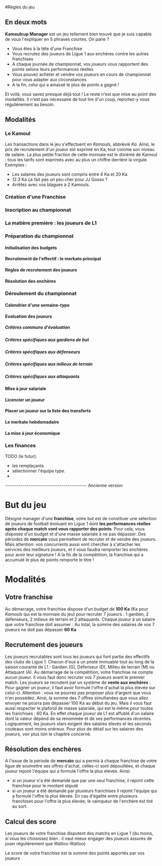 #Règles du jeu

## En deux mots
**Kamoulcup Manager** est un jeu tellement bien trouvé que je suis capable de vous l'expliquer en 5 phrases courtes. On parie ?

- Vous êtes à la tête d'une Franchise
- Vous recrutez des joueurs de Ligue 1 aux enchères contre les autres franchises
- A chaque journée de championnat, vos joueurs vous rapportent des points selons leurs performances réelles
- Vous pouvez acheter et vendre vos joueurs en cours de championnat pour vous adapter aux circonstances
- A la fin, celui qui a amassé le plus de points a gagné !

Et voilà, vous savez presque déjà tout ! Le reste n'est que mise au point des modalités. Il n'est pas nécessaire de tout lire d'un coup, reportez-y vous régulièrement au besoin.


## Modalités

### Le Kamoul
Les transactions dans le jeu s'effectuent en *Kamouls*, abbrévié *Ka*. Ainsi, le prix de recrutement d'un joueur est exprimé en Ka, tout comme son niveau de salaire. La plus petite fraction de cette monnaie est le dixième de Kamoul : tous les tarifs sont exprimés avec au plus un chiffre derrière la virgule.
Exemples :
- Les salaires des joueurs sont compris entre 4 Ka et 20 Ka
- 12.3 Ka ça fait pas un peu cher pour JJ Gosso ?
- Arrêtez avec vos blagues à 2 Kamouls.

### Création d'une Franchise

### Inscription au championnat

### La matière première : les joueurs de L1

### Préparation du championnat

#### Initialisation des budgets

#### Recrutement de l'effectif : le merkato principal

#### Règles de recrutement des joueurs

#### Résolution des enchères

### Déroulement du championnat

#### Calendrier d'une semaine-type

#### Evaluation des joueurs

##### Critères communs d'évaluation

##### Critères spécifiques aux gardiens de but

##### Critères spécifiques aux défenseurs

##### Critères spécifiques aux milieux de terrain

##### Critères spécifiques aux attaquants

#### Mise à jour salariale

#### Licencier un joueur

#### Placer un joueur sur la liste des transferts

#### Le merkato hebdomadaire

#### La mise à jour économique

### Les finances


TODO (le futur):
- les remplaçants
- sélectionner l'équipe type.
- 


------------------------------------------ Ancienne version

# But du jeu
Désigné manager d'une **franchise**, votre but est de constituer une sélection de joueurs de football évoluant en Ligue 1 dont **les performances réelles après chaque match vont vous rapporter des points**. Pour cela, vous disposez d'un budget et d'une masse salariale à ne pas dépasser. Des périodes de **mercato** vous permettent de recruter et de vendre des joueurs. Mais attention: vos concurrents aussi vont chercher à s'attacher les services des meilleurs joueurs, et il vous faudra remporter les enchères pour avoir leur signature !
A la fin de la compétition, la franchise qui a accumulé le plus de points remporte le titre !

# Modalités

## Votre franchise
Au démarrage, votre franchise dispose d'un budget de **100 Ka** (Ka pour *Kamouls* qui est la monnaie du jeu) pour recruter 7 joueurs : 1 gardien, 2 défenseurs, 2 milieux de terrain et 2 attaquants. Chaque joueur à un salaire que votre franchise doit assumer : Au total, la somme des salaires de vos 7 joueurs ne doit pas dépasser **60 Ka**

## Recrutement des joueurs
Les joueurs recrutables sont tous les joueurs qui font partie des effectifs des clubs de Ligue 1. Chacun d'eux a un poste immuable tout au long de la saison courante de L1 : Gardien (G), Défenseur (D), Milieu de terrain (M) ou Attaquant (A).
Au démarrage de la compétition, votre franchise ne compte aucun joueur. Il vous faut donc recruter vos 7 joueurs avant le premier match.
Les joueurs se recrutent par un système de **vente aux enchères** : Pour gagner un joueur, il faut avoir formulé l'offre d'achat la plus élevée sur celui-ci. Attention : vous ne pourrez pas proposer plus d'argent que vous n'en possédez. Ainsi, la somme des 7 offres simultanées que vous allez envoyer ne pourra pas dépasser 100 Ka au début du jeu.
Mais il vous faut aussi respecter le plafond de masse salariale, qui est le même pour toutes les franchises : 60 Ka. En effet chaque joueur de L1 est affublé d'un salaire dont la valeur dépend de sa renommée et de ses performances récentes. Logiquement, les joueurs stars exigent des salaires élevés et les seconds couteaux sont moins onéreux. Pour plus de détail sur les salaires des joueurs, voir plus loin le chapitre concerné.

## Résolution des enchères
A l'issue de la période de **mercato** qui a permis à chaque franchise de votre ligue de soumettre ses offres d'achat, celles-ci sont dépouillées, et chaque joueur rejoint l'équipe qui a formulé l'offre la plus élevée. Ainsi:
 - si un joueur n'a été demandé que par une seul franchise, il rejoint cette franchise pour le montant stipulé
 - si un joueur a été demandé par plusieurs franchises il rejoint l'équipe qui a formulé l'offre la plus élevée. En cas d'égalité entre plusieurs franchises pour l'offre la plus élevée, le vainqueur de l'enchère est tiré au sort.
 



## Calcul des score
Les joueurs de votre franchise disputent des matchs en Ligue 1 (du moins, si vous les choisissez bien : il vaut mieux engager des joueurs assurés de jouer régulièrement que Wattoo-Wattoo)

Le score de votre franchise est la somme des points apportés par vos joueurs
